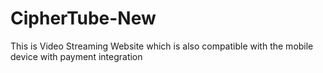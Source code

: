 # CipherTube-New
This is Video Streaming Website which is also compatible with the mobile device with payment integration
